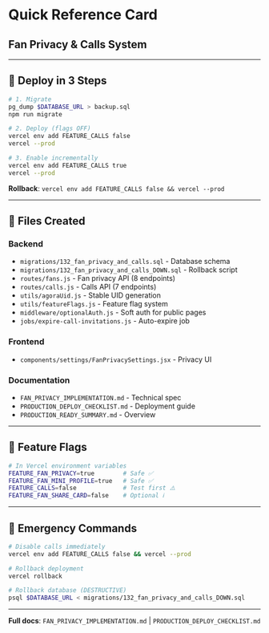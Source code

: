 # Quick Reference Card
## Fan Privacy & Calls System

---

## 🚀 Deploy in 3 Steps

```bash
# 1. Migrate
pg_dump $DATABASE_URL > backup.sql
npm run migrate

# 2. Deploy (flags OFF)
vercel env add FEATURE_CALLS false
vercel --prod

# 3. Enable incrementally
vercel env add FEATURE_CALLS true
vercel --prod
```

**Rollback**: `vercel env add FEATURE_CALLS false && vercel --prod`

---

## 📁 Files Created

### Backend
- `migrations/132_fan_privacy_and_calls.sql` - Database schema
- `migrations/132_fan_privacy_and_calls_DOWN.sql` - Rollback script
- `routes/fans.js` - Fan privacy API (8 endpoints)
- `routes/calls.js` - Calls API (7 endpoints)
- `utils/agoraUid.js` - Stable UID generation
- `utils/featureFlags.js` - Feature flag system
- `middleware/optionalAuth.js` - Soft auth for public pages
- `jobs/expire-call-invitations.js` - Auto-expire job

### Frontend
- `components/settings/FanPrivacySettings.jsx` - Privacy UI

### Documentation
- `FAN_PRIVACY_IMPLEMENTATION.md` - Technical spec
- `PRODUCTION_DEPLOY_CHECKLIST.md` - Deployment guide
- `PRODUCTION_READY_SUMMARY.md` - Overview

---

## 🚩 Feature Flags

```bash
# In Vercel environment variables
FEATURE_FAN_PRIVACY=true        # Safe ✅
FEATURE_FAN_MINI_PROFILE=true   # Safe ✅
FEATURE_CALLS=false             # Test first ⚠️
FEATURE_FAN_SHARE_CARD=false    # Optional ℹ️
```

---

## 🚨 Emergency Commands

```bash
# Disable calls immediately
vercel env add FEATURE_CALLS false && vercel --prod

# Rollback deployment
vercel rollback

# Rollback database (DESTRUCTIVE)
psql $DATABASE_URL < migrations/132_fan_privacy_and_calls_DOWN.sql
```

---

**Full docs**: `FAN_PRIVACY_IMPLEMENTATION.md` | `PRODUCTION_DEPLOY_CHECKLIST.md`
